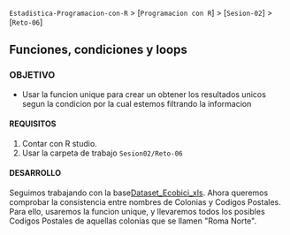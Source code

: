 `Estadistica-Programacion-con-R` > [`Programacion con R`] > [`Sesion-02`] > [`Reto-06`] 
## Funciones, condiciones y loops

### OBJETIVO
- Usar la funcion unique para crear un obtener los resultados unicos segun la condicion por la cual estemos filtrando la informacion

#### REQUISITOS
1. Contar con R studio.
1. Usar la carpeta de trabajo `Sesion02/Reto-06`

#### DESARROLLO
Seguimos trabajando con la base[Dataset_Ecobici_xls](../../Data/ecobici.xls). Ahora queremos comprobar la consistencia entre nombres de Colonias y Codigos Postales. Para ello, usaremos la funcion unique, y llevaremos todos los posibles Codigos Postales de aquellas colonias que se llamen "Roma Norte".
